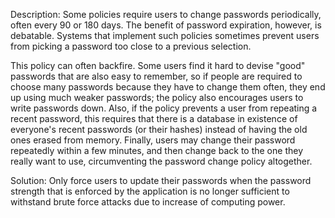Description:
Some policies require users to change passwords periodically, often every 90 or 180 days. 
The benefit of password expiration, however, is debatable. Systems that implement such 
policies sometimes prevent users from picking a password too close to a previous selection.

This policy can often backfire. Some users find it hard to devise "good" passwords that are 
also easy to remember, so if people are required to choose many passwords because they have 
to change them often, they end up using much weaker passwords; the policy also encourages 
users to write passwords down. Also, if the policy prevents a user from repeating a recent password, 
this requires that there is a database in existence of everyone's recent passwords (or their hashes) 
instead of having the old ones erased from memory. Finally, users may change their password repeatedly
within a few minutes, and then change back to the one they really want to use, circumventing the 
password change policy altogether.

Solution:
Only force users to update their passwords when the password strength that is enforced by the application
is no longer sufficient to withstand brute force attacks due to increase of computing power.
